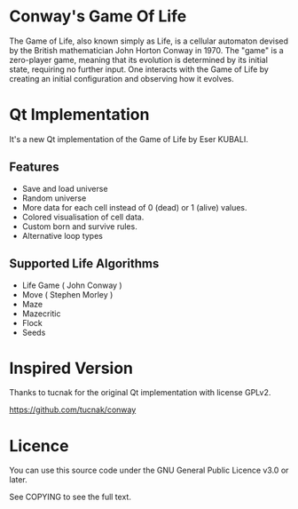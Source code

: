 # Conway's Game Of Life

The Game of Life, also known simply as Life, is a cellular automaton devised by the British mathematician John Horton Conway in 1970.
The "game" is a zero-player game, meaning that its evolution is determined by its initial state, requiring no further input.
One interacts with the Game of Life by creating an initial configuration and observing how it evolves.

# Qt Implementation

It's a new Qt implementation of the Game of Life by Eser KUBALI.

## Features
- Save and load universe
- Random universe
- More data for each cell instead of 0 (dead) or 1 (alive) values.
- Colored visualisation of cell data.
- Custom born and survive rules.
- Alternative loop types
 
## Supported Life Algorithms
- Life Game ( John Conway )
- Move ( Stephen Morley )
- Maze
- Mazecritic
- Flock
- Seeds
  
# Inspired Version

Thanks to tucnak for the original Qt implementation with license GPLv2.

https://github.com/tucnak/conway

# Licence

You can use this source code under the GNU General Public Licence v3.0 or later.

See COPYING to see the full text.
